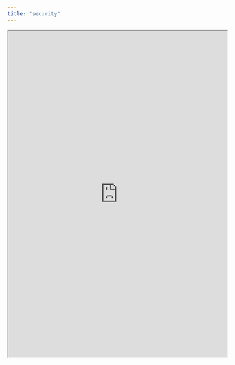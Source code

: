 ```yaml
---
title: "security"
---
```



<iframe height="750" width="100%" src="https://ewelton.github.io/ktest/wiki.html#security"></iframe>
